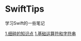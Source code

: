 # SwiftTips
学习Swift的一些笔记

[1.细碎的知识点](https://github.com/WineKai/SwiftTips/blob/master/Swift%E7%9F%A5%E8%AF%86%E7%82%B9.md)
[1.基础运算符和字符串](https://github.com/WineKai/SwiftTips/blob/master/Swift-%E5%9F%BA%E7%A1%80%E8%BF%90%E7%AE%97%E7%AC%A6%E5%92%8C%E5%AD%97%E7%AC%A6%E4%B8%B2.md)
